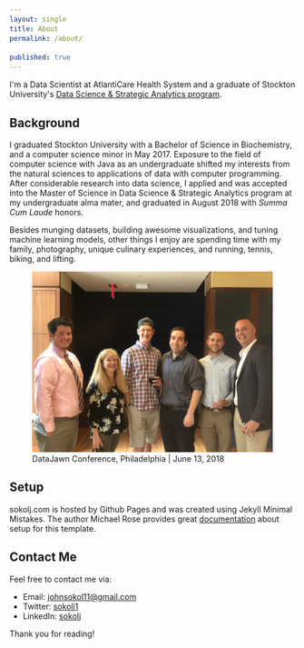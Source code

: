 ```yaml
---
layout: single
title: About
permalink: /about/

published: true
---
```


I'm a Data Scientist at AtlantiCare Health System and a graduate of Stockton University's [Data Science & Strategic Analytics program](https://stockton.edu/graduate/data-science_strategic-analytics.html).

## Background
I graduated Stockton University with a Bachelor of Science in Biochemistry, and a computer science minor in May 2017. Exposure to the field of computer science with Java as an undergraduate shifted my interests from the natural sciences to applications of data with computer programming. After considerable research into data science, I applied and was accepted into the Master of Science in Data Science & Strategic Analytics program at my undergraduate alma mater, and graduated in August 2018 with _Summa Cum Laude_ honors.  

Besides munging datasets, building awesome visualizations, and tuning machine learning models, other things I enjoy are spending time with my family, photography, unique culinary experiences, and running, tennis, biking, and lifting. 

<figure>
  <img src="/assets/about/data_jawn.jpg" caption = "DataJawn, Philadelphia | June 13, 2018" class = "center">
  <figcaption> DataJawn Conference, Philadelphia | June 13, 2018
  </figcaption>
</figure>

## Setup
sokolj.com is hosted by Github Pages and was created using Jekyll Minimal Mistakes. The author Michael Rose provides great [documentation](https://mmistakes.github.io/minimal-mistakes/) about setup for this template. 


## Contact Me
Feel free to contact me via: 
* Email: johnsokol11@gmail.com
* Twitter: [sokolj1](https://twitter.com/John_Sokol1)
* LinkedIn: [sokolj](https://www.linkedin.com/in/sokolj/)

Thank you for reading!
